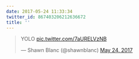 ```yaml
---
date: 2017-05-24 11:33:34
twitter_id: 867403206212636672
title: ''
---
```


<blockquote class="twitter-tweet"><p lang="es" dir="ltr">YOLO <a href="https://t.co/7aURELVzNB">pic.twitter.com/7aURELVzNB</a></p>&mdash; Shawn Blanc (@shawnblanc) <a href="https://twitter.com/shawnblanc/status/867377097416863744?ref_src=twsrc%5Etfw">May 24, 2017</a></blockquote>
<script async src="https://platform.twitter.com/widgets.js" charset="utf-8"></script>
